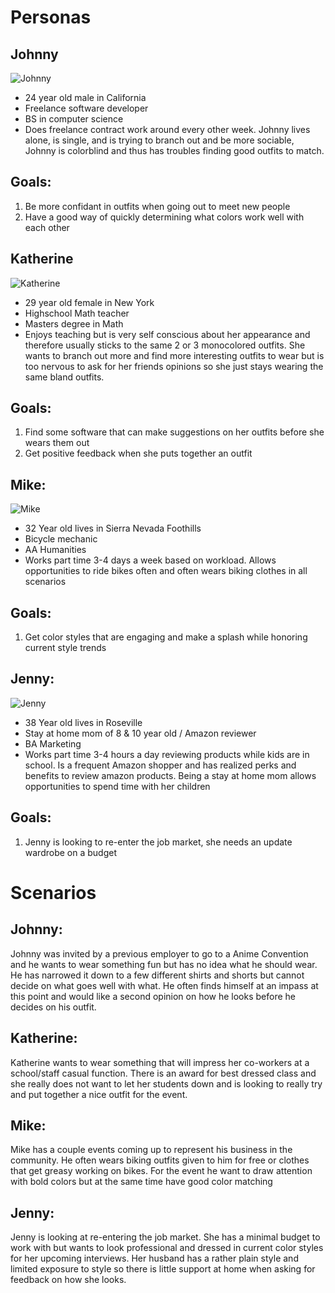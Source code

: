 # Personas
## Johnny 
![Johnny](Johnny.JPG)
  * 24 year old male in California
  * Freelance software developer
  * BS in computer science
  * Does freelance contract work around every other week. Johnny lives alone, is single, and is trying to branch out and be more sociable, Johnny is colorblind and 
    thus has troubles finding good outfits to match.
## Goals:
  1. Be more confidant in outfits when going out to meet new people
  2. Have a good way of quickly determining what colors work well with each other

## Katherine
![Katherine](Katherine.JPG)
  * 29 year old female in New York
  * Highschool Math teacher
  * Masters degree in Math
  * Enjoys teaching but is very self conscious about her appearance and therefore usually sticks to the same 2 or 3 monocolored outfits. She wants to branch out more     and find more interesting outfits to wear but is too nervous to ask for her friends opinions so she just stays wearing the same bland outfits.
## Goals:
  1. Find some software that can make suggestions on her outfits before she wears them out
  2. Get positive feedback when she puts together an outfit

## Mike:
![Mike](Mike.JPG)
  * 32 Year old lives in Sierra Nevada Foothills
  * Bicycle mechanic
  * AA  Humanities
  * Works part time 3-4 days a week based on workload. Allows opportunities to ride bikes often and often wears biking clothes in all scenarios
## Goals:
  1. Get color styles that are engaging and make a splash while honoring current style trends

## Jenny:
![Jenny](Jenny.JPG)
  * 38 Year old lives in Roseville
  * Stay at home mom of 8 & 10 year old / Amazon reviewer
  * BA Marketing
  * Works part time 3-4 hours a day reviewing products while kids are in school. Is a frequent Amazon shopper and has realized perks and benefits to review amazon        products. Being a stay at home mom allows opportunities to spend time with her children 
## Goals:
  1. Jenny is looking to re-enter the job market, she needs an update wardrobe on a budget


# Scenarios
## Johnny: 
Johnny was invited by a previous employer to go to a Anime Convention and he wants to wear something fun but has no idea what he should wear. He has narrowed it down to a few different shirts and shorts but cannot decide on what goes well with what. He often finds himself at an impass at this point and would like a second opinion on how he looks before he decides on his outfit.

## Katherine: 
Katherine wants to wear something that will impress her co-workers at a school/staff casual function. There is an award for best dressed class and she really does not want to let her students down and is looking to really try and put together a nice outfit for the event.

## Mike: 
Mike has a couple events coming up to represent his business in the community. He often wears biking outfits given to him for free or clothes that get greasy working on bikes. For the event he want to draw attention with bold colors but at the same time have good color matching   

## Jenny: 
Jenny is looking at re-entering the job market. She has a minimal budget to work with but wants to look professional and dressed in current color styles for her upcoming interviews. Her husband has a rather plain style and limited exposure to style so there is little support at home when asking for feedback on how she looks.
